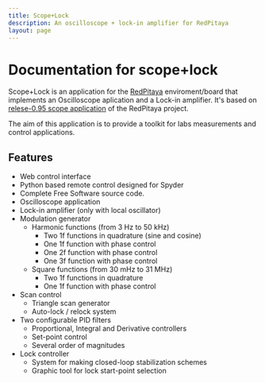```yaml
---
title: Scope+Lock
description: An oscilloscope + lock-in amplifier for RedPitaya
layout: page
---
```

# Documentation for scope+lock

Scope+Lock is an application for the [RedPitaya](https://redpitaya.com/) enviroment/board
that implements an Oscilloscope aplication and a Lock-in amplifier. It's based on
[relese-0.95 scope application](https://github.com/RedPitaya/RedPitaya/tree/release-v0.95/apps-free/scope)
of the RedPitaya project.

The aim of this application is to provide a toolkit for labs measurements and control applications.

## Features

- Web control interface
- Python based remote control designed for Spyder
- Complete Free Software source code.
- Oscilloscope application
- Lock-in amplifier (only with local oscillator)
- Modulation generator
  - Harmonic functions (from 3 Hz to 50 kHz)
    - Two 1f functions in quadrature (sine and cosine)
    - One 1f function with phase control
    - One 2f function  with phase control
    - One 3f function  with phase control
  - Square functions (from 30 mHz to 31 MHz)
    - Two 1f functions in quadrature
    - One 1f function with phase control
- Scan control
  - Triangle scan generator
  - Auto-lock / relock system
- Two configurable PID filters
  - Proportional, Integral and Derivative controllers
  - Set-point control
  - Several order of magnitudes
- Lock controller
  - System for making closed-loop stabilization schemes
  - Graphic tool for lock start-point selection
